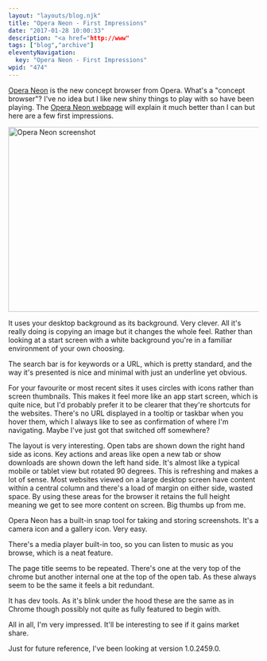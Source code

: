 ```yaml
---
layout: "layouts/blog.njk"
title: "Opera Neon - First Impressions"
date: "2017-01-28 10:00:33"
description: "<a href="http://www"
tags: ["blog","archive"]
eleventyNavigation:
  key: "Opera Neon - First Impressions"
wpid: "474"
---
```

<a href="http://www.opera.com/computer/neon" target="_blank">Opera Neon</a> is the new concept browser from Opera. What's a "concept browser"? I've no idea but I like new shiny things to play with so have been playing. The <a href="http://www.opera.com/computer/neon" target="_blank">Opera Neon webpage</a> will explain it much better than I can but here are a few first impressions.

<a href="/img/2017/01/opera-neon.png"><img class="alignleft size-large wp-image-494" src="/img/2017/01/opera-neon-1024x576.png" alt="Opera Neon screenshot" width="660" height="371" /></a>

It uses your desktop background as its background. Very clever. All it's really doing is copying an image but it changes the whole feel. Rather than looking at a start screen with a white background you're in a familiar environment of your own choosing.

The search bar is for keywords or a URL, which is pretty standard, and the way it's presented is nice and minimal with just an underline yet obvious.

For your favourite or most recent sites it uses circles with icons rather than screen thumbnails. This makes it feel more like an app start screen, which is quite nice, but I'd probably prefer it to be clearer that they're shortcuts for the websites. There's no URL displayed in a tooltip or taskbar when you hover them, which I always like to see as confirmation of where I'm navigating. Maybe I've just got that switched off somewhere?

The layout is very interesting. Open tabs are shown down the right hand side as icons. Key actions and areas like open a new tab or show downloads are shown down the left hand side. It's almost like a typical mobile or tablet view but rotated 90 degrees. This is refreshing and makes a lot of sense. Most websites viewed on a large desktop screen have content within a central column and there's a load of margin on either side, wasted space. By using these areas for the browser it retains the full height meaning we get to see more content on screen. Big thumbs up from me.

Opera Neon has a built-in snap tool for taking and storing screenshots. It's a camera icon and a gallery icon. Very easy.

There's a media player built-in too, so you can listen to music as you browse, which is a neat feature.

The page title seems to be repeated. There's one at the very top of the chrome but another internal one at the top of the open tab. As these always seem to be the same it feels a bit redundant.

It has dev tools. As it's blink under the hood these are the same as in Chrome though possibly not quite as fully featured to begin with.

All in all, I'm very impressed. It'll be interesting to see if it gains market share.

Just for future reference, I've been looking at version 1.0.2459.0.